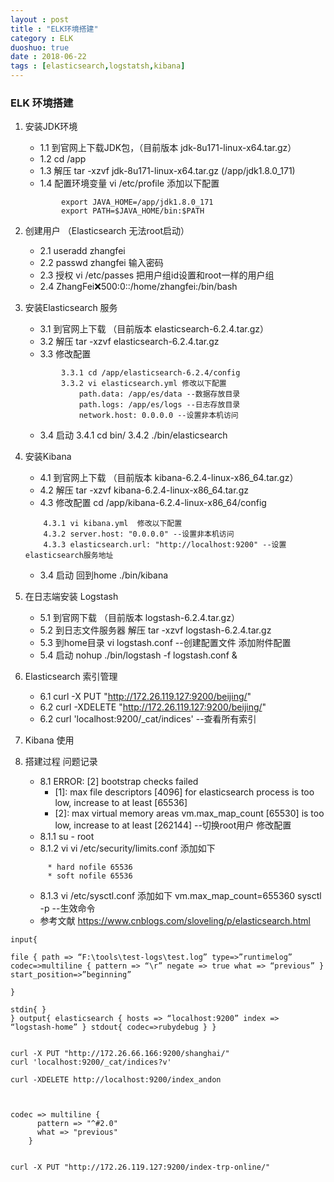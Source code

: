 ```yaml
---
layout : post
title : "ELK环境搭建"
category : ELK
duoshuo: true
date : 2018-06-22
tags : [elasticsearch,logstatsh,kibana]
---
```


### ELK 环境搭建 ###
1. 安装JDK环境
    - 1.1 到官网上下载JDK包，（目前版本 jdk-8u171-linux-x64.tar.gz）
    - 1.2 cd /app
    - 1.3 解压 tar -xzvf jdk-8u171-linux-x64.tar.gz (/app/jdk1.8.0_171)
    - 1.4 配置环境变量 vi /etc/profile 添加以下配置 
    ````
            export JAVA_HOME=/app/jdk1.8.0_171
            export PATH=$JAVA_HOME/bin:$PATH
    ````
2. 创建用户 （Elasticsearch 无法root启动）
    - 2.1 useradd zhangfei
    - 2.2 passwd zhangfei 输入密码
    - 2.3 授权 vi /etc/passes 把用户组id设置和root一样的用户组
    - 2.4 ZhangFei:x:500:0::/home/zhangfei:/bin/bash
3. 安装Elasticsearch 服务
    - 3.1 到官网上下载 （目前版本 elasticsearch-6.2.4.tar.gz）
    - 3.2 解压 tar -xzvf elasticsearch-6.2.4.tar.gz
    - 3.3 修改配置
    ```
            3.3.1 cd /app/elasticsearch-6.2.4/config
            3.3.2 vi elasticsearch.yml 修改以下配置
                path.data: /app/es/data --数据存放目录
                path.logs: /app/es/logs --日志存放目录
                network.host: 0.0.0.0 --设置非本机访问
    ```
    - 3.4 启动
        3.4.1 cd bin/
        3.4.2 ./bin/elasticsearch
4. 安装Kibana
    - 4.1 到官网上下载 （目前版本 kibana-6.2.4-linux-x86_64.tar.gz）
    - 4.2 解压 tar -xzvf kibana-6.2.4-linux-x86_64.tar.gz
    - 4.3 修改配置 cd /app/kibana-6.2.4-linux-x86_64/config
    ```
        4.3.1 vi kibana.yml  修改以下配置
        4.3.2 server.host: "0.0.0.0" --设置非本机访问
        4.3.3 elasticsearch.url: "http://localhost:9200" --设置elasticsearch服务地址
    ```
    - 3.4 启动 回到home ./bin/kibana
5. 在日志端安装 Logstash
    - 5.1 到官网下载 （目前版本 logstash-6.2.4.tar.gz）
    - 5.2 到日志文件服务器 解压 tar -xzvf logstash-6.2.4.tar.gz
    - 5.3 到home目录 vi logstash.conf --创建配置文件 添加附件配置
    - 5.4 启动 nohup ./bin/logstash -f logstash.conf &
6. Elasticsearch 索引管理
    - 6.1 curl -X PUT "http://172.26.119.127:9200/beijing/"
    - 6.2 curl -XDELETE "http://172.26.119.127:9200/beijing/"
    - 6.2 curl 'localhost:9200/_cat/indices' --查看所有索引
7. Kibana 使用

8. 搭建过程 问题记录
   - 8.1 ERROR: [2] bootstrap checks failed
       * [1]: max file descriptors [4096] for elasticsearch process is too low, increase to at least [65536]
       * [2]: max virtual memory areas vm.max_map_count [65530] is too low, increase to at least [262144]
   --切换root用户 修改配置
   - 8.1.1 su - root
   - 8.1.2 vi vi /etc/security/limits.conf 添加如下
   ```
        * hard nofile 65536
        * soft nofile 65536
    ```
   - 8.1.3 vi /etc/sysctl.conf 添加如下
        vm.max_map_count=655360
        sysctl -p --生效命令
   - 参考文献 https://www.cnblogs.com/sloveling/p/elasticsearch.html

```
input{

file { path => “F:\tools\test-logs\test.log” type=>”runtimelog” codec=>multiline { pattern => “\r” negate => true what => “previous” } start_position=>”beginning”

}

stdin{ }
} output{ elasticsearch { hosts => “localhost:9200” index => “logstash-home” } stdout{ codec=>rubydebug } }


curl -X PUT "http://172.26.66.166:9200/shanghai/"
curl 'localhost:9200/_cat/indices?v'

curl -XDELETE http://localhost:9200/index_andon



codec => multiline {
      pattern => "^#2.0"
      what => "previous"
    }


curl -X PUT "http://172.26.119.127:9200/index-trp-online/"
```
